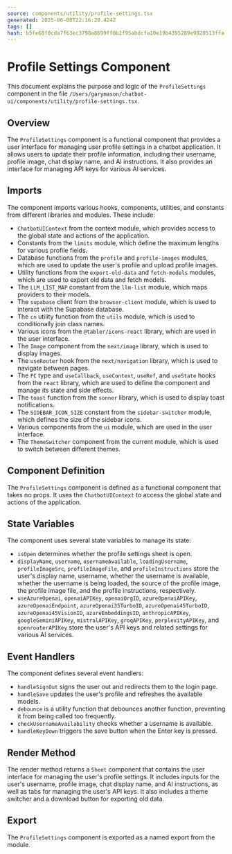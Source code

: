 ```yaml
---
source: components/utility/profile-settings.tsx
generated: 2025-06-08T22:16:20.424Z
tags: []
hash: b5fe68f0cda7f63ec3798a8699ff0b2f95abdcfa10e19b4395289e9820513ffa
---
```


# Profile Settings Component

This document explains the purpose and logic of the `ProfileSettings` component in the file `/Users/garymason/chatbot-ui/components/utility/profile-settings.tsx`.

## Overview

The `ProfileSettings` component is a functional component that provides a user interface for managing user profile settings in a chatbot application. It allows users to update their profile information, including their username, profile image, chat display name, and AI instructions. It also provides an interface for managing API keys for various AI services.

## Imports

The component imports various hooks, components, utilities, and constants from different libraries and modules. These include:

- `ChatbotUIContext` from the context module, which provides access to the global state and actions of the application.
- Constants from the `limits` module, which define the maximum lengths for various profile fields.
- Database functions from the `profile` and `profile-images` modules, which are used to update the user's profile and upload profile images.
- Utility functions from the `export-old-data` and `fetch-models` modules, which are used to export old data and fetch models.
- The `LLM_LIST_MAP` constant from the `llm-list` module, which maps providers to their models.
- The `supabase` client from the `browser-client` module, which is used to interact with the Supabase database.
- The `cn` utility function from the `utils` module, which is used to conditionally join class names.
- Various icons from the `@tabler/icons-react` library, which are used in the user interface.
- The `Image` component from the `next/image` library, which is used to display images.
- The `useRouter` hook from the `next/navigation` library, which is used to navigate between pages.
- The `FC` type and `useCallback`, `useContext`, `useRef`, and `useState` hooks from the `react` library, which are used to define the component and manage its state and side effects.
- The `toast` function from the `sonner` library, which is used to display toast notifications.
- The `SIDEBAR_ICON_SIZE` constant from the `sidebar-switcher` module, which defines the size of the sidebar icons.
- Various components from the `ui` module, which are used in the user interface.
- The `ThemeSwitcher` component from the current module, which is used to switch between different themes.

## Component Definition

The `ProfileSettings` component is defined as a functional component that takes no props. It uses the `ChatbotUIContext` to access the global state and actions of the application.

## State Variables

The component uses several state variables to manage its state:

- `isOpen` determines whether the profile settings sheet is open.
- `displayName`, `username`, `usernameAvailable`, `loadingUsername`, `profileImageSrc`, `profileImageFile`, and `profileInstructions` store the user's display name, username, whether the username is available, whether the username is being loaded, the source of the profile image, the profile image file, and the profile instructions, respectively.
- `useAzureOpenai`, `openaiAPIKey`, `openaiOrgID`, `azureOpenaiAPIKey`, `azureOpenaiEndpoint`, `azureOpenai35TurboID`, `azureOpenai45TurboID`, `azureOpenai45VisionID`, `azureEmbeddingsID`, `anthropicAPIKey`, `googleGeminiAPIKey`, `mistralAPIKey`, `groqAPIKey`, `perplexityAPIKey`, and `openrouterAPIKey` store the user's API keys and related settings for various AI services.

## Event Handlers

The component defines several event handlers:

- `handleSignOut` signs the user out and redirects them to the login page.
- `handleSave` updates the user's profile and refreshes the available models.
- `debounce` is a utility function that debounces another function, preventing it from being called too frequently.
- `checkUsernameAvailability` checks whether a username is available.
- `handleKeyDown` triggers the save button when the Enter key is pressed.

## Render Method

The render method returns a `Sheet` component that contains the user interface for managing the user's profile settings. It includes inputs for the user's username, profile image, chat display name, and AI instructions, as well as tabs for managing the user's API keys. It also includes a theme switcher and a download button for exporting old data.

## Export

The `ProfileSettings` component is exported as a named export from the module.